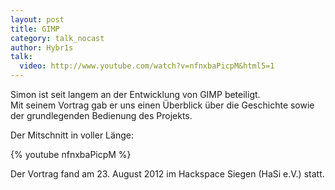 ```yaml
---
layout: post
title: GIMP
category: talk_nocast
author: Hybr1s
talk:
  video: http://www.youtube.com/watch?v=nfnxbaPicpM&html5=1
---
```

Simon ist seit langem an der Entwicklung von GIMP beteiligt.  
Mit seinem Vortrag gab er uns einen Überblick über die Geschichte sowie der grundlegenden Bedienung des Projekts.  

<!-- break -->

Der Mitschnitt in voller Länge:  

{% youtube nfnxbaPicpM %}

Der Vortrag fand am 23. August 2012 im Hackspace Siegen (HaSi e.V.) statt.
